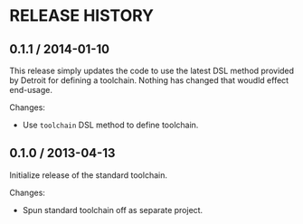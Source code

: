 # RELEASE HISTORY


## 0.1.1 / 2014-01-10

This release simply updates the code to use the latest DSL
method provided by Detroit for defining a toolchain. Nothing
has changed that woudld effect end-usage.

Changes:

* Use `toolchain` DSL method to define toolchain.


## 0.1.0 / 2013-04-13

Initialize release of the standard toolchain.

Changes:

* Spun standard toolchain off as separate project.
